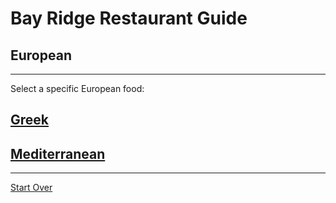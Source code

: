 # Bay Ridge Restaurant Guide
## European
---
Select a specific European food:
## [Greek](european/greek.md)
## [Mediterranean](european/mediterranean.md)
---
[Start Over](../home.md)